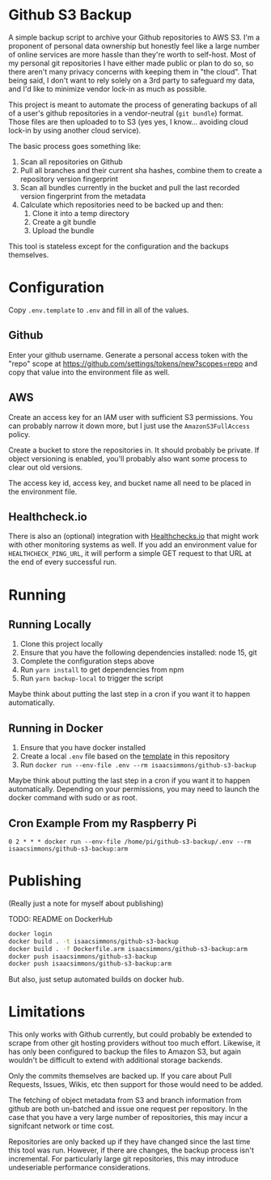 # Github S3 Backup

A simple backup script to archive your Github repositories to AWS S3.
I'm a proponent of personal data ownership but honestly feel like a large number of online services are more hassle than they're worth to self-host.
Most of my personal git repositories I have either made public or plan to do so, so there aren't many privacy concerns with keeping them in "the cloud".
That being said, I don't want to rely solely on a 3rd party to safeguard my data, and I'd like to minimize vendor lock-in as much as possible.

This project is meant to automate the process of generating backups of all of a user's github repositories in a vendor-neutral (`git bundle`) format.
Those files are then uploaded to to S3 (yes yes, I know... avoiding cloud lock-in by using another cloud service).

The basic process goes something like:

1) Scan all repositories on Github
1) Pull all branches and their current sha hashes, combine them to create a repository version fingerprint
1) Scan all bundles currently in the bucket and pull the last recorded version fingerprint from the metadata
1) Calculate which repositories need to be backed up and then:
    1) Clone it into a temp directory
    1) Create a git bundle
    1) Upload the bundle

This tool is stateless except for the configuration and the backups themselves.

# Configuration

Copy `.env.template` to `.env` and fill in all of the values.

## Github

Enter your github username.
Generate a personal access token with the "repo" scope at https://github.com/settings/tokens/new?scopes=repo and copy that value into the environment file as well.

## AWS

Create an access key for an IAM user with sufficient S3 permissions.
You can probably narrow it down more, but I just use the `AmazonS3FullAccess` policy.

Create a bucket to store the repositories in.
It should probably be private.
If object versioning is enabled, you'll probably also want some process to clear out old versions.

The access key id, access key, and bucket name all need to be placed in the environment file.

## Healthcheck.io

There is also an (optional) integration with [Healthchecks.io](https://healthchecks.io/) that might work with other monitoring systems as well.
If you add an environment value for `HEALTHCHECK_PING_URL`, it will perform a simple GET request to that URL at the end of every successful run.

# Running

## Running Locally

1) Clone this project locally
1) Ensure that you have the following dependencies installed: node 15, git
1) Complete the configuration steps above
1) Run `yarn install` to get dependencies from npm
1) Run `yarn backup-local` to trigger the script

Maybe think about putting the last step in a cron if you want it to happen automatically.

## Running in Docker

1) Ensure that you have docker installed
1) Create a local `.env` file based on the [template](.env.template) in this repository
1) Run `docker run --env-file .env --rm isaacsimmons/github-s3-backup`

Maybe think about putting the last step in a cron if you want it to happen automatically.
Depending on your permissions, you may need to launch the docker command with sudo or as root.

## Cron Example From my Raspberry Pi

```0 2 * * * docker run --env-file /home/pi/github-s3-backup/.env --rm isaacsimmons/github-s3-backup:arm```

# Publishing

(Really just a note for myself about publishing)

TODO: README on DockerHub

```bash
docker login
docker build . -t isaacsimmons/github-s3-backup
docker build . -f Dockerfile.arm isaacsimmons/github-s3-backup:arm
docker push isaacsimmons/github-s3-backup
docker push isaacsimmons/github-s3-backup:arm
```

But also, just setup automated builds on docker hub.

# Limitations

This only works with Github currently, but could probably be extended to scrape from other git hosting providers without too much effort.
Likewise, it has only been configured to backup the files to Amazon S3, but again wouldn't be difficult to extend with additional storage backends.

Only the commits themselves are backed up.
If you care about Pull Requests, Issues, Wikis, etc then support for those would need to be added.

The fetching of object metadata from S3 and branch information from github are both un-batched and issue one request per repository.
In the case that you have a very large number of repositories, this may incur a signifcant network or time cost.

Repositories are only backed up if they have changed since the last time this tool was run.
However, if there are changes, the backup process isn't incremental.
For particularly large git repositories, this may introduce undeseriable performance considerations.
